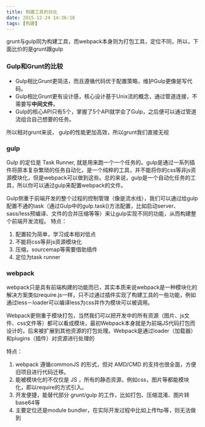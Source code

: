 ```yaml
---
title: 构建工具的对比
date: 2015-12-24 14:36:18
tags: [构建]
---
```


grunt与gulp同为构建工具，而webpack本身则为打包工具，定位不同，所以，下面比价的是grunt跟gulp

### Gulp和Grunt的比较 ###
- Gulp相比Grunt更简洁，而且遵循代码优于配置策略，维护Gulp更像是写代码。
- Gulp相比Grunt更有设计感，核心设计基于Unix流的概念，通过管道连接，不需要写**中间文件**。
- Gulp的核心API只有5个，掌握了5个API就学会了Gulp，之后便可以通过管道流组合自己想要的任务。

所以相对grunt来说， gulp的性能更加高效，所以grunt我们直接无视

<!-- more -->
### gulp ###
Gulp 的定位是 Task Runner, 就是用来跑一个一个任务的。gulp是通过一系列插件将原本复杂繁琐的任务自动化，是一个纯粹的工具，并不能将你的css等非js资源模块化，但是webpack可以做到这些。总的来说，gulp是一个自动化任务的工具，所以你可以通过gulp来配置webpack的文件。

Gulp侧重于前端开发的整个过程的控制管理（像是流水线），我们可以通过给gulp配置不通的task（通过Gulp中的gulp.task()方法配置，比如启动server、sass/less预编译、文件的合并压缩等等）来让gulp实现不同的功能，从而构建整个前端开发流程。
特点：
1. 配置较为简单，学习成本相对低点
2. 不能将css等非js资源模块化
3. 压缩，sourcemap等需要借助插件
4. 定位为task runner

### webpack ###
webpack只是具有前端构建的功能而已，其实本质来说webpack是一种模块化的解决方案类似require.js一样，只不过通过插件实现了构建工具的一些功能，例如通过less－loader可以编译less为css并作为模块可以被调用。

Webpack更侧重于模块打包，当然我们可以把开发中的所有资源（图片、js文件、css文件等）都可以看成模块，最初Webpack本身就是为前端JS代码打包而设计的，后来被扩展到其他资源的打包处理。Webpack是通过loader（加载器）和plugins（插件）对资源进行处理的

特点：
1. webpack 遵循commonJS 的形式，但对 AMD/CMD 的支持也很全面，方便旧项目进行代码迁移。
2. 能被模块化的不仅仅是 JS ，所有的静态资源，例如css，图片等都能模块化，即以require的方式引入。
3. 开发便捷，能替代部分 grunt/gulp 的工作，比如打包、压缩混淆、图片转base64等
4. 主要定位还是module bundler，在实际开发过程中比如上传ftp等，则无法做到
